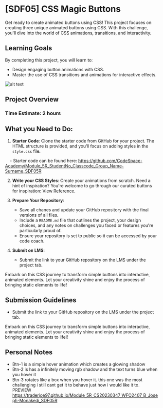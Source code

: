 # [SDF05] CSS Magic Buttons

Get ready to create animated buttons using CSS! This project focuses on creating three unique animated buttons using CSS. With this challenge, you'll dive into the world of CSS animations, transitions, and interactivity.

## Learning Goals

By completing this project, you will learn to:

- Design engaging button animations with CSS.
- Master the use of CSS transitions and animations for interactive effects.

![alt text](./images/image.png)

## Project Overview

### Time Estimate: 2 hours

## What you Need to Do:

1. **Starter Code**: Clone the starter code from GitHub for your project. The HTML structure is provided, and you'll focus on adding styles in the `style.css` file.

    - Starter code can be found here: https://github.com/CodeSpace-Academy/Module_5R_StudentNo_Classcode_Group_Name-Surname_SDF05R

2. **Write your CSS Styles**: Create your animations from scratch. Need a hint of inspiration? You're welcome to go through our curated buttons for inspiration: [View Reference](https://codepen.io/codespace-academy/pen/xxmWrjX). 

3. **Prepare Your Repository**: 
    - Save all chanes and update your GitHub repository with the final versions of all files.
    - Include a `README.md` file that outlines the project, your design choices, and any notes on challenges you faced or features you're particularly proud of.
    - Ensure your repository is set to public so it can be accessed by your code coach.

4. **Submit on LMS**:
    - Submit the link to your GitHub repository on the LMS under the project tab.

Embark on this CSS journey to transform simple buttons into interactive, animated elements. Let your creativity shine and enjoy the process of bringing static elements to life!


## Submission Guidelines
- Submit the link to your GitHub repository on the LMS under the project tab.

Embark on this CSS journey to transform simple buttons into interactive, animated elements. Let your creativity shine and enjoy the process of bringing static elements to lifei!

## Personal Notes
- Btn-1 is a simple hover animation which creates a glowing shadow
- Btn-2 is has a infinitely moving rgb shadow and the text turns blue when you hover it
- Btn-3 rotates like a box when you hover it. this one was the most challenging i still cant get it to behave just how i would like it to.
  PREVIEW https://traderjoe97.github.io/Module_5R_CS20230347_WFO2407_B_Joseph-Monakedi_SDF05R
